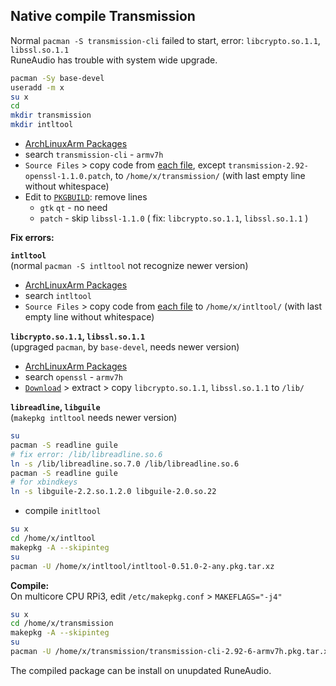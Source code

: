 Native compile Transmission
--- 
Normal `pacman -S transmission-cli` failed to start, error: `libcrypto.so.1.1`, `libssl.so.1.1`  
RuneAudio has trouble with system wide upgrade.  
  

```sh
pacman -Sy base-devel
useradd -m x
su x
cd
mkdir transmission
mkdir intltool
```

- [ArchLinuxArm Packages](https://archlinuxarm.org/packages)  
- search `transmission-cli` - `armv7h`  
- `Source Files` > copy code from [each file](https://archlinuxarm.org/packages/armv7h/transmission-cli/files), except `transmission-2.92-openssl-1.1.0.patch`, to `/home/x/transmission/` (with last empty line without whitespace)  
- Edit to [`PKGBUILD`](https://github.com/rern/RuneAudio/blob/master/transmission/_repo/transmission/PKGBUILD): remove lines  
  * `gtk` `qt` - no need  
  * `patch` - skip `libssl-1.1.0` ( fix: `libcrypto.so.1.1`, `libssl.so.1.1` )  

**Fix errors:**  

**`intltool`**  
(normal `pacman -S intltool` not recognize newer version)  
  * [ArchLinuxArm Packages](https://archlinuxarm.org/packages)
  * search `intltool`  
  * `Source Files` > copy code from [each file](https://archlinuxarm.org/packages/any/intltool/files) to `/home/x/intltool/` (with last empty line without whitespace)  

**`libcrypto.so.1.1`, `libssl.so.1.1`**  
(upgraged `pacman`, by `base-devel`, needs newer version)
  * [ArchLinuxArm Packages](https://archlinuxarm.org/packages)
  * search `openssl` - `armv7h`
  * [`Download`](https://archlinuxarm.org/packages/armv7h/openssl) > extract > copy `libcrypto.so.1.1`, `libssl.so.1.1` to `/lib/`
  
**`libreadline`, `libguile`**  
(`makepkg intltool` needs newer version)
```sh
su
pacman -S readline guile
# fix error: /lib/libreadline.so.6
ln -s /lib/libreadline.so.7.0 /lib/libreadline.so.6
pacman -S readline guile
# for xbindkeys
ln -s libguile-2.2.so.1.2.0 libguile-2.0.so.22
```
  * compile `initltool`
```sh
su x
cd /home/x/intltool
makepkg -A --skipinteg
su
pacman -U /home/x/intltool/intltool-0.51.0-2-any.pkg.tar.xz
```

**Compile:**  
On multicore CPU RPi3, edit `/etc/makepkg.conf` > `MAKEFLAGS="-j4"`
```sh
su x
cd /home/x/transmission
makepkg -A --skipinteg
su
pacman -U /home/x/transmission/transmission-cli-2.92-6-armv7h.pkg.tar.xz
```
The compiled package can be install on unupdated RuneAudio.
